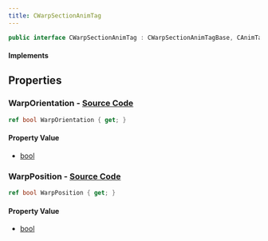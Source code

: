 ```yaml
---
title: CWarpSectionAnimTag
---
```


```csharp
public interface CWarpSectionAnimTag : CWarpSectionAnimTagBase, CAnimTagBase, ISchemaClass<CAnimTagBase>, ISchemaClass<CWarpSectionAnimTagBase>, ISchemaClass<CWarpSectionAnimTag>, ISchemaField, ISchemaClass, INativeHandle
```

#### Implements

## Properties

### **WarpOrientation** - [Source Code](https://github.com/swiftly-solution/swiftlys2/blob/main/managed/src/SwiftlyS2.Generated/Schemas/Interfaces/CWarpSectionAnimTag.cs#L18)

```csharp
ref bool WarpOrientation { get; }
```

#### Property Value

- [bool](https://learn.microsoft.com/dotnet/api/system.boolean)

### **WarpPosition** - [Source Code](https://github.com/swiftly-solution/swiftlys2/blob/main/managed/src/SwiftlyS2.Generated/Schemas/Interfaces/CWarpSectionAnimTag.cs#L16)

```csharp
ref bool WarpPosition { get; }
```

#### Property Value

- [bool](https://learn.microsoft.com/dotnet/api/system.boolean)

